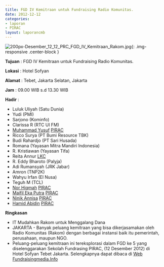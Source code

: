 ```yaml
---
title: FGD IV Kemitraan untuk Fundraising Radio Komunitas.
date: 2012-12-12
categories:
- laporan
- PIRAC
layout: laporancmb
---
```



![200px-Desember_12_12_PRC_FGD_IV_Kemitraan_Rakom.jpg](/uploads/200px-Desember_12_12_PRC_FGD_IV_Kemitraan_Rakom.jpg){: .img-responsive .center-block }


**Tujuan** : FGD IV Kemitraan untuk Fundraising Radio Komunitas. 

**Lokasi** : Hotel Sofyan 

**Alamat** : Tebet, Jakarta Selatan, Jakarta 

**Jam** : 09.00 WIB s.d 13.30 WIB 

**Hadir** :
* Luluk Uliyah (Satu Dunia)
* Yudi (PMI)
* Sarjono (Kominfo)
* Clarissa R (RTC UI FM)
* [Muhammad Yusuf](http://wiki.ciptamedia.org/wiki/Muhammad_Yusuf) [PIRAC](http://wiki.ciptamedia.org/wiki/PIRAC)
* Ricco Surya (PT Bumi Resource TBK)
* Budi Rahardjo (PT Sari Husada)
* Romana (Yayasan Mitra Mandiri Indonesia)
* R. Kristiawan (Yayasan Tifa)
* Reita Annur [LKC](http://lkc.or.id/)
* R. Eddy Bharoto (Palyja)
* Adi Rumansyah (JRK Jabar)
* Amron (TNP2K)
* Wahyu Irfan (El Nusa)
* Teguh M (TCL)
* [Nor Hiqmah](http://wiki.ciptamedia.org/wiki/Nor_Hiqmah) [PIRAC](http://wiki.ciptamedia.org/wiki/PIRAC)
* [Maifil Eka Putra](http://wiki.ciptamedia.org/wiki/Maifil_Eka_Putra) [PIRAC](http://wiki.ciptamedia.org/wiki/PIRAC)
* [Ninik Annisa](http://wiki.ciptamedia.org/wiki/Ninik_Annisa) [PIRAC](http://wiki.ciptamedia.org/wiki/PIRAC)
* [Hamid Abidin](http://wiki.ciptamedia.org/wiki/Hamid_Abidin) [PIRAC](http://wiki.ciptamedia.org/wiki/PIRAC)

**Ringkasan**  
* IT Mudahkan Rakom untuk Menggalang Dana
* JAKARTA - Banyak peluang kemitraan yang bisa dikerjasamakan oleh Radio Komunitas (Rakom) dengan berbagai instansi baik itu pemerintah, perusahaan, maupun NGO.
* Peluang-peluang kemitraan ini tereksplorasi dalam FGD ke 5 yang diselenggarakan Sekolah Fundrasing PIRAC, (12 Desember 2012) di Hotel Sofyan Tebet Jakarta. Selengkapnya dapat dibaca di [Web Fundraisingmedia.Info](http://www.fundraisingmedia.info/blog/2012/12/18/peluang-kemitraan-untuk-radio-komunitas/)
